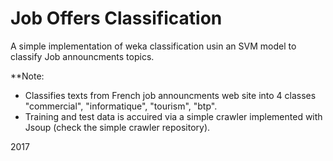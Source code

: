 # Job Offers Classification
A simple implementation of weka classification usin an SVM model to classify Job announcments topics. 

**Note:
- Classifies texts from French job announcments web site into 4 classes "commercial", "informatique", "tourism", "btp".
- Training and test data is accuired via a simple crawler implemented with Jsoup (check the simple crawler repository).

2017



